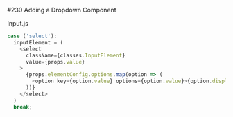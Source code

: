 #230 Adding a Dropdown Component

Input.js

```js
case ('select'):
  inputElement = (
    <select 
      className={classes.InputElement} 
      value={props.value} 
    >
      {props.elementConfig.options.map(option => (
        <option key={option.value} options={option.value}>{option.displayValue}</option>
      ))}
    </select>
  )
  break;
```



